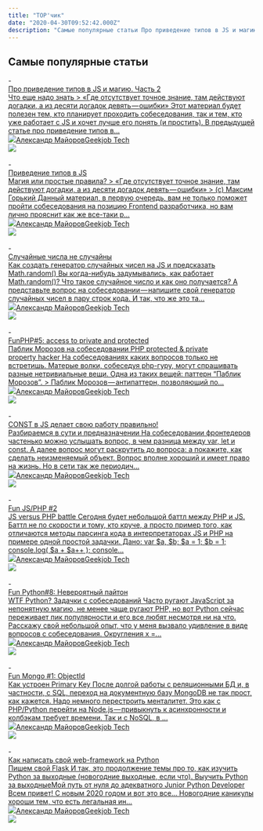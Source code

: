 ```yaml
---
title: "TOP'чик"
date: "2020-04-30T09:52:42.000Z"
description: "Самые популярные статьи Про приведение типов в JS и магию. Часть 2Что еще надо знать > «Где отсутствует точное знание, там дейст"
---
```


<h2 id="-">Самые популярные статьи</h2>- <a class="kg-bookmark-container" href="/js-privedenie-tipov-i-magia-2/"><div class="kg-bookmark-content"><div class="kg-bookmark-title">Про приведение типов в JS и магию. Часть 2</div><div class="kg-bookmark-description">Что еще надо знать
&gt; «Где отсутствует точное знание, там действуют догадки,
а из десяти догадок девять — ошибки»
Этот материал будет полезен тем, кто планирует проходить собеседования, так и
тем, кто уже работает с JS и хочет лучше его понять (и простить). В предыдущей статье про приведение типов в…</div><div class="kg-bookmark-metadata"><img class="kg-bookmark-icon" src="https://tech.geekjob.ru/favicon.png"><span class="kg-bookmark-author">Александр Майоров</span><span class="kg-bookmark-publisher">Geekjob Tech</span></div></div><div class="kg-bookmark-thumbnail"><img src="https://tech.geekjob.ru/content/images/2020/04/1_TveFjFVSbOHpzi1F5jaIPQ.jpeg"></div></a> <br/>
- <a class="kg-bookmark-container" href="/privedenie-tipov-v-js/"><div class="kg-bookmark-content"><div class="kg-bookmark-title">Приведение типов в JS</div><div class="kg-bookmark-description">Магия или простые правила? &gt; «Где отсутствует точное знание, там действуют
догадки, а из десяти догадок девять — ошибки» &gt; (с) Максим Горький Данный материал, в первую очередь, вам не только поможет пройти собеседования на
позицию Frontend разработчика, но вам лично прояснит как же все-таки р…</div><div class="kg-bookmark-metadata"><img class="kg-bookmark-icon" src="https://tech.geekjob.ru/favicon.png"><span class="kg-bookmark-author">Александр Майоров</span><span class="kg-bookmark-publisher">Geekjob Tech</span></div></div><div class="kg-bookmark-thumbnail"><img src="https://tech.geekjob.ru/content/images/2020/04/1_qLzx9tDMLoj2o9Hy15X8Fw.png"></div></a> <br/>
- <a class="kg-bookmark-container" href="/js-random-engine/"><div class="kg-bookmark-content"><div class="kg-bookmark-title">Случайные числа не случайны</div><div class="kg-bookmark-description">Как создать генератор случайных чисел на JS и предсказать Math.random() Вы когда-нибудь задумывались, как работает Math.random()? Что такое случайное
число и как оно получается? А представьте вопрос на собеседовании — напишите
свой генератор случайных чисел в пару строк кода. И так, что же это та…</div><div class="kg-bookmark-metadata"><img class="kg-bookmark-icon" src="https://tech.geekjob.ru/favicon.png"><span class="kg-bookmark-author">Александр Майоров</span><span class="kg-bookmark-publisher">Geekjob Tech</span></div></div><div class="kg-bookmark-thumbnail"><img src="https://tech.geekjob.ru/content/images/2020/04/acu-_rnqabuvfmquc3eomhpxwgq.jpeg"></div></a> <br/>
- <a class="kg-bookmark-container" href="/fun-php-5-access-to-private-and-protected/"><div class="kg-bookmark-content"><div class="kg-bookmark-title">FunPHP#5: access to private and protected</div><div class="kg-bookmark-description">Паблик Морозов на собеседовании
PHP protected &amp; private property hacker На собеседованиях каких вопросов только не встретишь. Матерые волки, собеседуя
php-гуру, могут спрашивать разные нетривиальные вещи. Одна из таких вещей:
паттерн “Паблик Морозов”. &gt; Паблик Морозов — антипаттерн, позволяющий по…</div><div class="kg-bookmark-metadata"><img class="kg-bookmark-icon" src="https://tech.geekjob.ru/favicon.png"><span class="kg-bookmark-author">Александр Майоров</span><span class="kg-bookmark-publisher">Geekjob Tech</span></div></div><div class="kg-bookmark-thumbnail"><img src="https://www.gravatar.com/avatar/8f8f604430a6a2116749fad87c9c86d5?s=250&amp;d=mm&amp;r=x"></div></a> <br/>
- <a class="kg-bookmark-container" href="/js-const/"><div class="kg-bookmark-content"><div class="kg-bookmark-title">CONST в JS делает свою работу правильно!</div><div class="kg-bookmark-description">Разбираемся в сути и предназначении На собеседовании фронтедеров частенько можно услышать вопрос, в чем разница
между var, let и const. А далее вопрос могут раскрутить до вопроса: а покажите,
как сделать неизменяемый объект. Вопрос вполне хороший и имеет право на жизнь. Но в сети так же периодич…</div><div class="kg-bookmark-metadata"><img class="kg-bookmark-icon" src="https://tech.geekjob.ru/favicon.png"><span class="kg-bookmark-author">Александр Майоров</span><span class="kg-bookmark-publisher">Geekjob Tech</span></div></div><div class="kg-bookmark-thumbnail"><img src="https://tech.geekjob.ru/content/images/2020/04/1_wE5HhRlFaI3rmCAn7TiGdw.png"></div></a> <br/>
- <a class="kg-bookmark-container" href="/fun-js-php-2/"><div class="kg-bookmark-content"><div class="kg-bookmark-title">Fun JS/PHP #2</div><div class="kg-bookmark-description">JS versus PHP battle Сегодня будет небольшой баттл между PHP и JS. Баттл не по скорости и тому, кто
круче, а просто пример того, как отличаются методы парсинга кода в
интерпретаторах JS и PHP на примере одной простой задачки. Дано: var $a, $b; $a = 1;
$b = 1; console.log( $a + $a++ );
console…</div><div class="kg-bookmark-metadata"><img class="kg-bookmark-icon" src="https://tech.geekjob.ru/favicon.png"><span class="kg-bookmark-author">Александр Майоров</span><span class="kg-bookmark-publisher">Geekjob Tech</span></div></div><div class="kg-bookmark-thumbnail"><img src="https://tech.geekjob.ru/content/images/2020/04/1_i_PRj8nBEE-6VDR33jblRg.jpeg"></div></a> <br/>
- <a class="kg-bookmark-container" href="/fun-python-8/"><div class="kg-bookmark-content"><div class="kg-bookmark-title">Fun Python#8: Невероятный пайтон</div><div class="kg-bookmark-description">WTF Python? Задачки с собеседований
Часто ругают JavaScript за непонятную магию, не менее чаще ругают PHP, но вот
Python сейчас переживает пик популярности и его все любят несмотря ни на что.
Расскажу свой небольшой опыт, что у меня вызвало удивление в виде вопросов с
собеседования. Округления x =…</div><div class="kg-bookmark-metadata"><img class="kg-bookmark-icon" src="https://tech.geekjob.ru/favicon.png"><span class="kg-bookmark-author">Александр Майоров</span><span class="kg-bookmark-publisher">Geekjob Tech</span></div></div><div class="kg-bookmark-thumbnail"><img src="https://tech.geekjob.ru/content/images/2020/04/1_s2HXNt7Gr9XdPftSAlRT_Q.jpeg"></div></a> <br/>
- <a class="kg-bookmark-container" href="/fun-mongo-1-objectid/"><div class="kg-bookmark-content"><div class="kg-bookmark-title">Fun Mongo #1: ObjectId</div><div class="kg-bookmark-description">Как устроен Primary Key
После долгой работы с реляционными БД и, в частности, с SQL, переход на
документную базу MongoDB не так прост, как кажется. Надо немного перестроить
менталитет. Это как с PHP/Python перейти на Node.js — привыкнуть к асинхронности
и колбэкам требует времени. Так и с NoSQL, в …</div><div class="kg-bookmark-metadata"><img class="kg-bookmark-icon" src="https://tech.geekjob.ru/favicon.png"><span class="kg-bookmark-author">Александр Майоров</span><span class="kg-bookmark-publisher">Geekjob Tech</span></div></div><div class="kg-bookmark-thumbnail"><img src="https://www.gravatar.com/avatar/8f8f604430a6a2116749fad87c9c86d5?s=250&amp;d=mm&amp;r=x"></div></a> <br/>
- <a class="kg-bookmark-container" href="/pishem-svoy-web-framework-na-python-flask/"><div class="kg-bookmark-content"><div class="kg-bookmark-title">Как написать свой web-framework на Python</div><div class="kg-bookmark-description">Пишем свой Flask
И так, это продолжение темы про то, как изучить Python за выходные (новогодние
выходные, если что). Выучить Python за выходныеМой путь от нуля до адекватного Junior Python
Developer
Всем привет! С новым 2020 годом и вот это все… Новогодние каникулы хороши тем,
что есть легальная ин…</div><div class="kg-bookmark-metadata"><img class="kg-bookmark-icon" src="https://tech.geekjob.ru/favicon.png"><span class="kg-bookmark-author">Александр Майоров</span><span class="kg-bookmark-publisher">Geekjob Tech</span></div></div><div class="kg-bookmark-thumbnail"><img src="https://www.gravatar.com/avatar/8f8f604430a6a2116749fad87c9c86d5?s=250&amp;d=mm&amp;r=x"></div></a> <br/>


